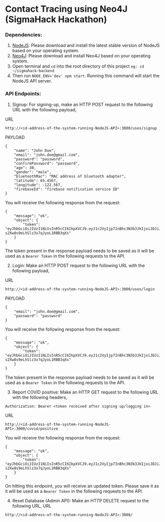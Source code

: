 # Contact Tracing using Neo4J (SigmaHack Hackathon)

### Dependencies:
1. [NodeJS](https://nodejs.org/en/download/): Please download and install the latest stable version of NodeJS based on your operating system.
2. [Neo4J](https://neo4j.com/download/): Please download and install Neo4J based on your operating system.
3. Open terminal and `cd` into the root directory of this project `eg: cd ~/sigmahack-backend`
4. Then run `NODE_ENV='dev' npm start`. Running this command will start the NodeJS API server.

### API Endpoints:
1. Signup:
For signing-up, make an HTTP POST request to the following URL with the following payload,

URL
```
http://<id-address-of-the-system-running-NodeJS-API>:3000/uses/signup
```

PAYLOAD
```
{
	"name": "John Doe",
	"email": "john.doe@gmail.com",
	"password": "password",
	"confirmPassword": "password",
	"age": 30,
	"gender": "male",
    "bluetoothMac": "MAC address of bluetooth adapter",
    "latitude": 65.4567,
    "longitude": -122.567,
    "firebaseId": "firebase notification service ID"
}
```

You will receive the following response from the request:
```
{
    "message": "ok",
    "object": {
        "token": "eyJhbGciOiJIUzI1NiIsInR5cCI6IkpXVCJ9.eyJ1c2VyIjp7InBhc3N3b3JkIjoiJDJiJDA1JHlQVjQvcmhGQ1BBNC5ZMHp3TEVNak8xZmk2MmROek9MOURhbzlqVzdFM3pQUXowNjVzYlY2IiwiZ2VuZGVyIjoibWFsZSIsImZpcmViYXNlSWQiOiJub3RpZmljYXRpb25JZCIsImJsdWV0b290aE1hYyI6ImJsdWV0b290aE1hYyIsImxhdGl0dWRlIjozNy43NzM5NzIsIm5hbWUiOiJKb2huIERvZSIsImlzRGlhZ25vc2VkIjpmYWxzZSwiZW1haWwiOiJqb2huLmRvZUBnbWFpbC5jb20iLCJhZ2UiOjMwLCJsb25naXR1ZGUiOi0xMjIuNDMxMjk3fSwiaWF0IjoxNTk1NjkxNTcwfQ.Iw_fxBF3q6LId-s2Xw8s9eLhSlz3x7qJyoL1RBB3qXs"
    }
}
```
The token present in the response payload needs to be saved as it will be used as a `Bearer Token` in the following requests to the API.

2. Login:
Make an HTTP POST request to the following URL with the following payload,

URL
```
http://<id-address-of-the-system-running-NodeJS-API>:3000/uses/login
```

PAYLOAD
```
{
	"email": "john.doe@gmail.com",
	"password": "password"
}
```

You will receive the following response from the request:
```
{
    "message": "ok",
    "object": {
        "token": "eyJhbGciOiJIUzI1NiIsInR5cCI6IkpXVCJ9.eyJ1c2VyIjp7InBhc3N3b3JkIjoiJDJiJDA1JHlQVjQvcmhGQ1BBNC5ZMHp3TEVNak8xZmk2MmROek9MOURhbzlqVzdFM3pQUXowNjVzYlY2IiwiZ2VuZGVyIjoibWFsZSIsImZpcmViYXNlSWQiOiJub3RpZmljYXRpb25JZCIsImJsdWV0b290aE1hYyI6ImJsdWV0b290aE1hYyIsImxhdGl0dWRlIjozNy43NzM5NzIsIm5hbWUiOiJKb2huIERvZSIsImlzRGlhZ25vc2VkIjpmYWxzZSwiZW1haWwiOiJqb2huLmRvZUBnbWFpbC5jb20iLCJhZ2UiOjMwLCJsb25naXR1ZGUiOi0xMjIuNDMxMjk3fSwiaWF0IjoxNTk1NjkxNTcwfQ.Iw_fxBF3q6LId-s2Xw8s9eLhSlz3x7qJyoL1RBB3qXs"
    }
}
```
The token present in the response payload needs to be saved as it will be used as a `Bearer Token` in the following requests to the API.

3. Report COVID positive:
Make an HTTP GET request to the following URL with the following headers,
```
Authorization: Bearer <token received after signing up/logging in>
```

URL
```
http://<id-address-of-the-system-running-NodeJS-API>:3000/covid/positive
```

You will receive the following response from the request:
```
{
    "message": "ok",
    "object": {
        "token": "eyJhbGciOiJIUzI1NiIsInR5cCI6IkpXVCJ9.eyJ1c2VyIjp7InBhc3N3b3JkIjoiJDJiJDA1JHlQVjQvcmhGQ1BBNC5ZMHp3TEVNak8xZmk2MmROek9MOURhbzlqVzdFM3pQUXowNjVzYlY2IiwiZ2VuZGVyIjoibWFsZSIsImZpcmViYXNlSWQiOiJub3RpZmljYXRpb25JZCIsImJsdWV0b290aE1hYyI6ImJsdWV0b290aE1hYyIsImxhdGl0dWRlIjozNy43NzM5NzIsIm5hbWUiOiJKb2huIERvZSIsImlzRGlhZ25vc2VkIjpmYWxzZSwiZW1haWwiOiJqb2huLmRvZUBnbWFpbC5jb20iLCJhZ2UiOjMwLCJsb25naXR1ZGUiOi0xMjIuNDMxMjk3fSwiaWF0IjoxNTk1NjkxNTcwfQ.Iw_fxBF3q6LId-s2Xw8s9eLhSlz3x7qJyoL1RBB3qXs"
    }
}
```
On hitting this endpoint, you will receive an updated token. Please save it as it will be used as a `Bearer Token` in the following requests to the API.

4. Reset Database (Admin API):
Make an HTTP DELETE request to the following URL,
URL
```
http://<id-address-of-the-system-running-NodeJS-API>:3000/
```